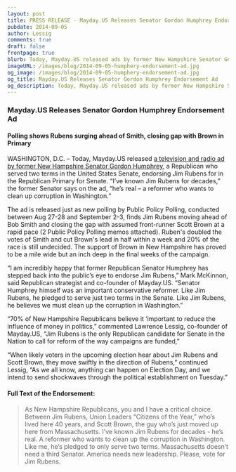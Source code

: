 ```yaml
---
layout: post
title: PRESS RELEASE - Mayday.US Releases Senator Gordon Humphrey Endorsement Ad
pubdate: 2014-09-05
author: Lessig
comments: true
draft: false
frontpage: true
blurb: Today, Mayday.US released ads by former New Hampshire Senator Gordon Humphrey endorsing Jim Rubens for in the Republican Primary for Senate.
imageURL: /images/blog/2014-09-05-humphery-endorsement-ad.jpg
og_image: /images/blog/2014-09-05-humphery-endorsement-ad.jpg
og_title: Mayday.US Releases Senator Gordon Humphrey Endorsement Ad
og_description: Today, Mayday.US released ads by former New Hampshire Senator Gordon Humphrey, a Republican who served two terms in the United States Senate, endorsing Jim Rubens for in the Republican Primary for Senate. “I’ve known Jim Rubens for decades,” the former Senator says on the ad, “he’s real &ndash; a reformer who wants to clean up corruption in Washington.”
---
```


### Mayday.US Releases Senator Gordon Humphrey Endorsement Ad

#### Polling shows Rubens surging ahead of Smith, closing gap with Brown in Primary

WASHINGTON, D.C. – Today, Mayday.US released [a television and radio ad by former New Hampshire Senator Gordon Humphrey](https://mayday.us/rubens/), a Republican who served two terms in the United States Senate, endorsing Jim Rubens for in the Republican Primary for Senate. “I’ve known Jim Rubens for decades,” the former Senator says on the ad, “he’s real &ndash; a reformer who wants to clean up corruption in Washington.”

The ad is released just as new polling by Public Policy Polling, conducted between Aug 27-28 and September 2-3, finds Jim Rubens moving ahead of Bob Smith and closing the gap with assumed front-runner Scott Brown at a rapid pace (2 Public Policy Polling memos attached). Ruben's doubled the votes of Smith and cut Brown's lead in half within a week and 20% of the race is still undecided. The support of Brown in New Hampshire has proved to be a mile wide but an inch deep in the final weeks of the campaign.

“I am incredibly happy that former Republican Senator Humphrey has stepped back into the public’s eye to endorse Jim Rubens,” Mark McKinnon, said Republican strategist and co-founder of Mayday.US. “Senator Humphrey himself was an important conservative reformer. Like Jim Rubens, he pledged to serve just two terms in the Senate. Like Jim Rubens, he believes we must clean up the corruption in Washington.”

“70% of New Hampshire Republicans believe it ‘important to reduce the influence of money in politics,” commented Lawrence Lessig, co-founder of Mayday.US, “Jim Rubens is the only Republican candidate for Senate in the Nation to call for reform of the way campaigns are funded,”

“When likely voters in the upcoming election hear about Jim Rubens and Scott Brown, they move swiftly in the direction of Rubens,” continued Lessig, “As we all know, anything can happen on Election Day, and we intend to send shockwaves through the political establishment on Tuesday.”

#### Full Text of the Endorsement:

> As New Hampshire Republicans, you and I have a critical choice.
> Between Jim Rubens, Union Leaders “Citizens of the Year,” who’s lived here 40 years, and Scott Brown, the guy who’s just moved up here from Massachusetts.
> I’ve known Jim Rubens for decades - he’s real.
> A reformer who wants to clean up the corruption in Washington.
> Like me, he’s pledged to only serve two terms.
> Massachusetts doesn’t need a third Senator.
> America needs new leadership.
> Please, vote for Jim Rubens.
